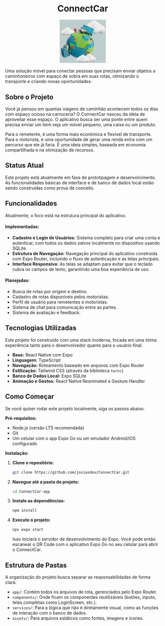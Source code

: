 <h1 align="center">ConnectCar</h1>

<p align="center">
    <img src="./ConnectCar-app//assets/Logo/logo.png" alt="Logo do ConnectCar" width="150">
</p>
Uma solução móvel para conectar pessoas que precisam enviar objetos a caminhoneiros com espaço de sobra em suas rotas, otimizando o transporte e criando novas oportunidades.

## Sobre o Projeto

Você já pensou em quantas viagens de caminhão acontecem todos os dias com espaço ocioso na carroceria? O ConnectCar nasceu da ideia de aproveitar esse espaço. O aplicativo busca ser uma ponte entre quem precisa enviar um item seja um móvel pequeno, uma caixa ou um produto.

Para o remetente, é uma forma mais econômica e flexível de transporte. Para o motorista, é uma oportunidade de gerar uma renda extra com um percurso que ele já faria. É uma ideia simples, baseada em economia compartilhada e na otimização de recursos.

## Status Atual

Este projeto está atualmente em fase de prototipagem e desenvolvimento. As funcionalidades básicas de interface e de banco de dados local estão sendo construídas como prova de conceito.

## Funcionalidades

Atualmente, o foco está na estrutura principal do aplicativo.

#### Implementadas:
* **Cadastro e Login de Usuários:** Sistema completo para criar uma conta e autenticar, com todos os dados salvos localmente no dispositivo usando SQLite.
* **Estrutura de Navegação:** Navegação principal do aplicativo construída com Expo Router, incluindo o fluxo de autenticação e as telas principais.
* **Interface Responsiva:** As telas se adaptam para evitar que o teclado cubra os campos de texto, garantindo uma boa experiência de uso.

#### Planejadas:
* Busca de rotas por origem e destino.
* Cadastro de rotas disponíveis pelos motoristas.
* Perfil de usuário para remetentes e motoristas.
* Sistema de chat para comunicação entre as partes.
* Sistema de avaliação e feedback.

## Tecnologias Utilizadas

Este projeto foi construído com uma stack moderna, focada em uma ótima experiência tanto para o desenvolvedor quanto para o usuário final.

* **Base:** React Native com Expo
* **Linguagem:** TypeScript
* **Navegação:** Roteamento baseado em arquivos com Expo Router
* **Estilização:** Tailwind CSS (através da biblioteca `twrnc`)
* **Banco de Dados Local:** Expo SQLite
* **Animação e Gestos:** React Native Reanimated e Gesture Handler

## Como Começar

Se você quiser rodar este projeto localmente, siga os passos abaixo.

**Pré-requisitos:**
* Node.js (versão LTS recomendada)
* Git
* Um celular com o app Expo Go ou um emulador Android/iOS configurado

**Instalação:**

1.  **Clone o repositório:**
    ```bash
    git clone https://github.com/josiasdev/ConnectCar.git
    ```

2.  **Navegue até a pasta do projeto:**
    ```bash
    cd ConnectCar-app
    ```

3.  **Instale as dependências:**
    ```bash
    npm install
    ```

4.  **Execute o projeto:**
    ```bash
    npx expo start
    ```
    Isso iniciará o servidor de desenvolvimento do Expo. Você pode então escanear o QR Code com o aplicativo Expo Go no seu celular para abrir o ConnectCar.

## Estrutura de Pastas

A organização do projeto busca separar as responsabilidades de forma clara:

* `app/`: Contém todos os arquivos de rota, gerenciados pelo Expo Router.
* `components/`: Onde ficam os componentes reutilizáveis (botões, inputs, telas completas como LoginScreen, etc.).
* `services/`: Para a lógica que não é diretamente visual, como as funções de interação com o banco de dados.
* `assets/`: Para arquivos estáticos como fontes, imagens e ícones.
